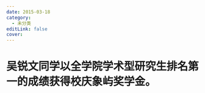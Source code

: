 ```yaml
---
date: 2015-03-18
category:
  - 未分类
editLink: false
cover: 
---
```



# 吴锐文同学以全学院学术型研究生排名第一的成绩获得校庆象屿奖学金。